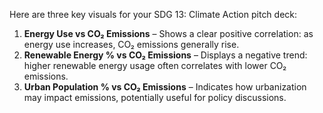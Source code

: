 Here are three key visuals for your SDG 13: Climate Action pitch deck:

1. **Energy Use vs CO₂ Emissions** – Shows a clear positive correlation: as energy use increases, CO₂ emissions generally rise.
2. **Renewable Energy % vs CO₂ Emissions** – Displays a negative trend: higher renewable energy usage often correlates with lower CO₂ emissions.
3. **Urban Population % vs CO₂ Emissions** – Indicates how urbanization may impact emissions, potentially useful for policy discussions.

